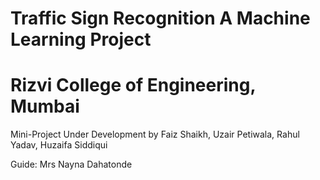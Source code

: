 # Traffic Sign Recognition A Machine Learning Project
# Rizvi College of Engineering, Mumbai

Mini-Project Under Development by Faiz Shaikh, Uzair Petiwala, Rahul Yadav, Huzaifa Siddiqui

Guide: Mrs Nayna Dahatonde
